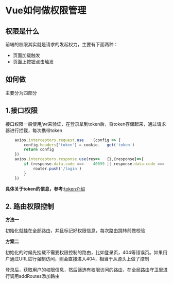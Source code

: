 # Vue如何做权限管理

## 权限是什么

前端的权限其实就是请求的发起权力，主要有下面两种：
- 页面加载触发
- 页面上按钮点击触发
  
## 如何做
主要分为四部分

## 1.接口权限
接口权限一般使用*jwt*来验证，在登录拿到token后，将token存储起来，通过请求器进行拦截，每次携带token
```js
    axios.interceptors.request.use    (config => {
        config.headers['token'] = cookie.   get('token')
        return config
    })
    axios.interceptors.response.use(res=>   {},{response}=>{
        if (response.data.code ===    40099 || response.data.code ===   40098) { //token过期或者错误
            router.push('/login')
        }
    })
```

**具体关于token的信息，参考**:[token介绍](https://juejin.cn/post/7122644105955377165)

## 2. 路由权限控制
**方法一**

初始化就挂在全部路由，并且标记好权限信息，每次路由跳转前做校验

**方案二**

初始化的时候先挂载不需要权限控制的路由，比如登录页，404等错误页。如果用户通过URL进行强制访问，则会直接进入404，相当于从源头上做了控制

登录后，获取用户的权限信息，然后筛选有权限访问的路由，在全局路由守卫里进行调用addRoutes添加路由


